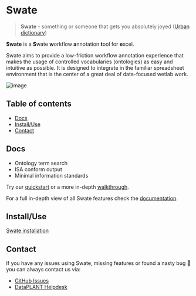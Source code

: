 # Swate

> **Swate** - something or someone that gets you absolutely joyed ([Urban dictionary](https://www.urbandictionary.com/define.php?term=swate))

**Swate** is a **S**wate **w**orkflow **a**nnotation **t**ool for **e**xcel.

Swate aims to provide a low-friction workflow annotation experience that makes the usage of controlled vocabularies (ontologies) as easy and intuitive as possible. It is designed to integrate in the familiar spreadsheet environment that is the center of a great deal of data-focused wetlab work.

![image](https://user-images.githubusercontent.com/39732517/135290851-cacd8626-2cc3-4c58-a343-c5ad037e3c5c.png)


<!-- TOC -->
## Table of contents

- [Docs](#docs)
- [Install/Use](#installuse)
- [Contact](#contact)

<!-- /TOC -->

## Docs

- Ontology term search
- ISA conform output
- Minimal information standards

Try our [quickstart](https://nfdi4plants.org/nfdi4plants.knowledgebase/docs/implementation/QuickStart_swate.html) or a more in-depth [walkthrough](https://nfdi4plants.org/nfdi4plants.knowledgebase/docs/implementation/QuickStart_swate_walkthrough.html).

For a full in-depth view of all Swate features check the [documentation](https://nfdi4plants.org/nfdi4plants.knowledgebase/docs/implementation/SwateManual/index.html).

## Install/Use

[Swate installation](https://nfdi4plants.org/nfdi4plants.knowledgebase/docs/implementation/SwateManual/Docs01-Installing-Swate.html)

## Contact

If you have any issues using Swate, missing features or found a nasty bug :bug: you can always contact us via:

- [GitHub Issues](https://github.com/nfdi4plants/Swate/issues)
- [DataPLANT Helpdesk](https://support.nfdi4plants.org/?topic=Tools_Swate)

